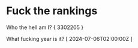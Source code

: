 # Fuck the rankings

Who the hell am I?
{ 3302205 }

What fucking year is it?
[ 2024-07-06T02:00:00Z ]
